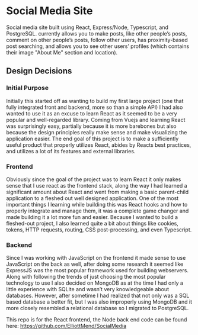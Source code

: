 # Social Media Site

Social media site built using React, Express/Node, Typescript, and PostgreSQL. currently allows you to make posts, like other people’s posts, comment on other people’s posts, follow other users, has proximity-based post searching, and allows you to see other users’ profiles (which contains their image "About Me" section and location).


## Design Decisions

### Initial Purpose
	
Initially this started off as wanting to build my first large project (one that fully integrated front and backend, more so than a simple API) I had also wanted to use it as an excuse to learn React as it seemed to be a very popular and well-regarded library. Coming from Vuejs and learning React was surprisingly easy, partially because it is more barebones but also because the design principles really make sense and make visualizing the application easier. The end goal of this project is to make a sufficiently useful product that properly utilizes React, abides by Reacts best practices, and utilizes a lot of its features and external libraries.

### Frontend

Obviously since the goal of the project was to learn React it only makes sense that I use react as the frontend stack, along the way I had learned a significant amount about React and went from making a basic parent-child application to a fleshed out well designed application. 
One of the most important things I learning while building this was React hooks and how to properly integrate and manage them, it was a complete game changer and made building it a lot more fun and easier. Because I wanted to build a fleshed-out project, I also learned quite a bit about things like cookies, tokens, HTTP requests, routing, CSS post-processing, and even Typescript.

### Backend

Since I was working with JavaScript on the frontend it made sense to use JavaScript on the back as well, after doing some research it seemed like ExpressJS was the most popular framework used for building webservers. Along with following the trends of just choosing the most popular technology to use I also decided on MongoDB as at the time I had only a little experience with SQLite and wasn’t very knowledgeable about databases. However, after sometime I had realized that not only was a SQL based database a better fit, but I was also improperly using MongoDB and it more closely resembled a relational database so I migrated to PostgreSQL.


This repo is for the React frontend, the Node back end code can be found here: https://github.com/ElliottMend/SocialMedia
